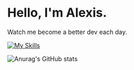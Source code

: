 # Hello, I'm Alexis.

Watch me become a better dev each day.

[![My Skills](https://skillicons.dev/icons?i=js,ts,css,sql,nextjs,nodejs,react,bootstrap,tailwind)](https://skillicons.dev)

![Anurag's GitHub stats](https://github-readme-stats.vercel.app/api?username=alejoreyna&show_icons=true&theme=synthwave) 
<!--
**AlejoReyna/alejoreyna** is a ✨ _special_ ✨ repository because its `README.md` (this file) appears on your GitHub profile.

Here are some ideas to get you started:

- 🔭 I’m currently working on ...
- 🌱 I’m currently learning ...
- 👯 I’m looking to collaborate on ...
- 🤔 I’m looking for help with ...
- 💬 Ask me about ...
- 📫 How to reach me: ...
- 😄 Pronouns: ...
- ⚡ Fun fact: ...
-->
